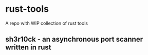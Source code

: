 # rust-tools
A repo with WIP collection of rust tools

## sh3r10ck - an asynchronous port scanner written in rust
